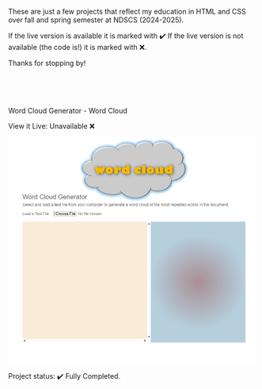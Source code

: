 These are just a few projects that reflect my education in HTML and CSS over fall and spring semester at NDSCS (2024-2025). 

If the live version is available it is marked with ✔️ If the live version is not available (the code is!) it is marked with ❌.

Thanks for stopping by!

<br>
<br>
<br>

Word Cloud Generator - Word Cloud

View it Live: Unavailable ❌

<img src="wordcloudpng.png" width="500px" height="auto">

Project status: ✔️ Fully Completed.

<br>
<br>
<br>
